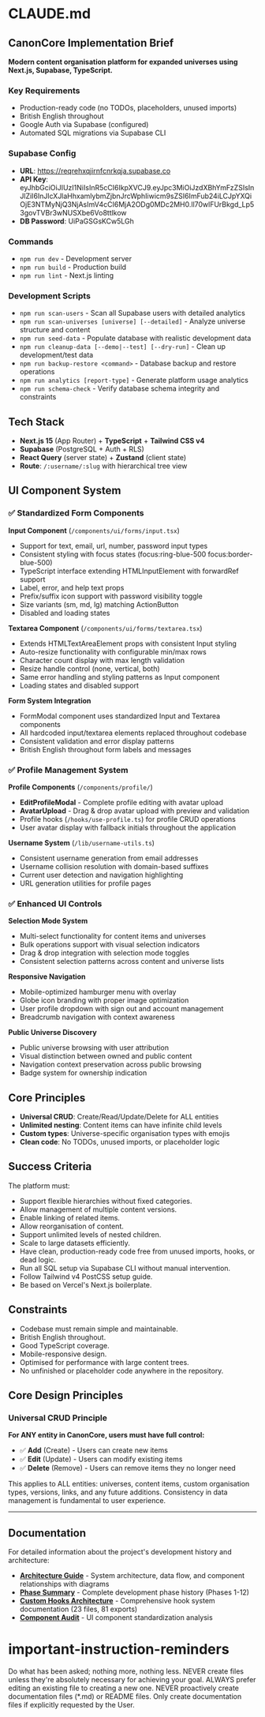 # CLAUDE.md

## CanonCore Implementation Brief

**Modern content organisation platform for expanded universes using Next.js, Supabase, TypeScript.**

### Key Requirements

- Production-ready code (no TODOs, placeholders, unused imports)
- British English throughout
- Google Auth via Supabase (configured)
- Automated SQL migrations via Supabase CLI

### Supabase Config

- **URL**: https://reqrehxqjirnfcnrkqja.supabase.co
- **API Key**: eyJhbGciOiJIUzI1NiIsInR5cCI6IkpXVCJ9.eyJpc3MiOiJzdXBhYmFzZSIsInJlZiI6InJlcXJlaHhxamlybmZjbnJrcWphIiwicm9sZSI6ImFub24iLCJpYXQiOjE3NTMyNjQ3NjAsImV4cCI6MjA2ODg0MDc2MH0.ll70wlFUrBkgd_Lp53govTVBr3wNUSXbe6Vo8ttlkow
- **DB Password**: UiPaGSGsKCw5LGh

### Commands

- `npm run dev` - Development server
- `npm run build` - Production build
- `npm run lint` - Next.js linting

### Development Scripts

- `npm run scan-users` - Scan all Supabase users with detailed analytics
- `npm run scan-universes [universe] [--detailed]` - Analyze universe structure and content
- `npm run seed-data` - Populate database with realistic development data
- `npm run cleanup-data [--demo|--test] [--dry-run]` - Clean up development/test data
- `npm run backup-restore <command>` - Database backup and restore operations
- `npm run analytics [report-type]` - Generate platform usage analytics
- `npm run schema-check` - Verify database schema integrity and constraints

## Tech Stack

- **Next.js 15** (App Router) + **TypeScript** + **Tailwind CSS v4**
- **Supabase** (PostgreSQL + Auth + RLS)
- **React Query** (server state) + **Zustand** (client state)
- **Route**: `/:username/:slug` with hierarchical tree view

## UI Component System

### ✅ Standardized Form Components

**Input Component** (`/components/ui/forms/input.tsx`)
- Support for text, email, url, number, password input types
- Consistent styling with focus states (focus:ring-blue-500 focus:border-blue-500)
- TypeScript interface extending HTMLInputElement with forwardRef support
- Label, error, and help text props
- Prefix/suffix icon support with password visibility toggle
- Size variants (sm, md, lg) matching ActionButton
- Disabled and loading states

**Textarea Component** (`/components/ui/forms/textarea.tsx`)
- Extends HTMLTextAreaElement props with consistent Input styling
- Auto-resize functionality with configurable min/max rows
- Character count display with max length validation
- Resize handle control (none, vertical, both)
- Same error handling and styling patterns as Input component
- Loading states and disabled support

**Form System Integration**
- FormModal component uses standardized Input and Textarea components
- All hardcoded input/textarea elements replaced throughout codebase
- Consistent validation and error display patterns
- British English throughout form labels and messages

### ✅ Profile Management System

**Profile Components** (`/components/profile/`)
- **EditProfileModal** - Complete profile editing with avatar upload
- **AvatarUpload** - Drag & drop avatar upload with preview and validation
- Profile hooks (`/hooks/use-profile.ts`) for profile CRUD operations
- User avatar display with fallback initials throughout the application

**Username System** (`/lib/username-utils.ts`)
- Consistent username generation from email addresses
- Username collision resolution with domain-based suffixes
- Current user detection and navigation highlighting
- URL generation utilities for profile pages

### ✅ Enhanced UI Controls

**Selection Mode System**
- Multi-select functionality for content items and universes
- Bulk operations support with visual selection indicators
- Drag & drop integration with selection mode toggles
- Consistent selection patterns across content and universe lists

**Responsive Navigation**
- Mobile-optimized hamburger menu with overlay
- Globe icon branding with proper image optimization
- User profile dropdown with sign out and account management
- Breadcrumb navigation with context awareness

**Public Universe Discovery**
- Public universe browsing with user attribution
- Visual distinction between owned and public content
- Navigation context preservation across public browsing
- Badge system for ownership indication

## Core Principles

- **Universal CRUD**: Create/Read/Update/Delete for ALL entities
- **Unlimited nesting**: Content items can have infinite child levels
- **Custom types**: Universe-specific organisation types with emojis
- **Clean code**: No TODOs, unused imports, or placeholder logic

## Success Criteria

The platform must:

- Support flexible hierarchies without fixed categories.
- Allow management of multiple content versions.
- Enable linking of related items.
- Allow reorganisation of content.
- Support unlimited levels of nested children.
- Scale to large datasets efficiently.
- Have clean, production-ready code free from unused imports, hooks, or dead logic.
- Run all SQL setup via Supabase CLI without manual intervention.
- Follow Tailwind v4 PostCSS setup guide.
- Be based on Vercel's Next.js boilerplate.

## Constraints

- Codebase must remain simple and maintainable.
- British English throughout.
- Good TypeScript coverage.
- Mobile-responsive design.
- Optimised for performance with large content trees.
- No unfinished or placeholder code anywhere in the repository.

## Core Design Principles

### Universal CRUD Principle

**For ANY entity in CanonCore, users must have full control:**

- ✅ **Add** (Create) - Users can create new items
- ✅ **Edit** (Update) - Users can modify existing items
- ✅ **Delete** (Remove) - Users can remove items they no longer need

This applies to ALL entities: universes, content items, custom organisation types, versions, links, and any future additions. Consistency in data management is fundamental to user experience.

---

## Documentation

For detailed information about the project's development history and architecture:

- **[Architecture Guide](./docs/architecture.md)** - System architecture, data flow, and component relationships with diagrams
- **[Phase Summary](./docs/phase-summary.md)** - Complete development phase history (Phases 1-12)
- **[Custom Hooks Architecture](./docs/custom-hooks-architecture.md)** - Comprehensive hook system documentation (23 files, 81 exports)
- **[Component Audit](./docs/COMPONENT-AUDIT.md)** - UI component standardization analysis

# important-instruction-reminders
Do what has been asked; nothing more, nothing less.
NEVER create files unless they're absolutely necessary for achieving your goal.
ALWAYS prefer editing an existing file to creating a new one.
NEVER proactively create documentation files (*.md) or README files. Only create documentation files if explicitly requested by the User.
